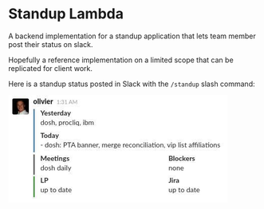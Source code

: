 
# Standup Lambda

A backend implementation for a standup application that lets team member post their status on slack.

Hopefully a reference implementation on a limited scope that can be replicated for client work.


Here is a standup status posted in Slack with the `/standup` slash command:

![status](./docs/status.jpg)